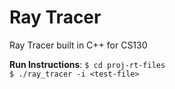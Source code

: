 # Ray Tracer
Ray Tracer built in C++ for CS130

<strong>Run Instructions</strong>:
`$ cd proj-rt-files`
<br>
`$ ./ray_tracer -i <test-file>`
